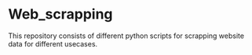 # Web_scrapping
This repository consists of different python scripts for scrapping website data for different usecases.
